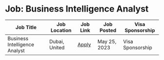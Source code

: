 # Job: Business Intelligence Analyst

| Job Title | Job Location | Job Link | Job Posted | Visa Sponsorship |
| --- | --- | --- | --- | --- |
| Business Intelligence Analyst | Dubai, United | [Apply](https://boards.eu.greenhouse.io/huspy/jobs/4165946101) | May 25, 2023 | Visa Sponsorship |
